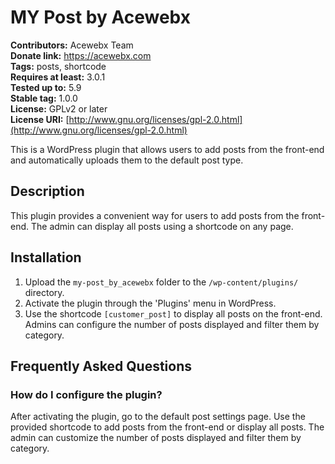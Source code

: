 # MY Post by Acewebx

**Contributors:** Acewebx Team  
**Donate link:** https://acewebx.com  
**Tags:** posts, shortcode  
**Requires at least:** 3.0.1  
**Tested up to:** 5.9  
**Stable tag:** 1.0.0  
**License:** GPLv2 or later  
**License URI:** [http://www.gnu.org/licenses/gpl-2.0.html](http://www.gnu.org/licenses/gpl-2.0.html)  

This is a WordPress plugin that allows users to add posts from the front-end and automatically uploads them to the default post type.

## Description
This plugin provides a convenient way for users to add posts from the front-end. The admin can display all posts using a shortcode on any page.

## Installation
1. Upload the `my-post_by_acewebx` folder to the `/wp-content/plugins/` directory.
2. Activate the plugin through the 'Plugins' menu in WordPress.
3. Use the shortcode `[customer_post]` to display all posts on the front-end. Admins can configure the number of posts displayed and filter them by category.

## Frequently Asked Questions

### How do I configure the plugin?
After activating the plugin, go to the default post settings page. Use the provided shortcode to add posts from the front-end or display all posts. The admin can customize the number of posts displayed and filter them by category.